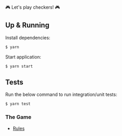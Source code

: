:video_game: Let's play checkers! :video_game:

## Up & Running

Install dependencies:
```sh
$ yarn
```

Start application:
```sh
$ yarn start
```

## Tests

Run the below command to run integration/unit tests:
```sh
$ yarn test
```

### The Game

* [Rules](/docs/Rules.md)
